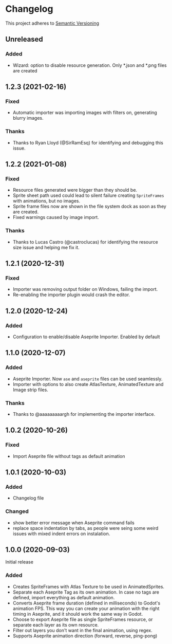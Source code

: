 # Changelog

This project adheres to [Semantic Versioning](https://semver.org/spec/v2.0.0.html)

## Unreleased

### Added
- Wizard: option to disable resource generation. Only *.json and *.png files are created


## 1.2.3 (2021-02-16)

### Fixed

- Automatic importer was importing images with filters on, generating blurry images.

### Thanks

- Thanks to Ryan Lloyd (@SirRamEsq) for identifying and debugging this issue.

## 1.2.2 (2021-01-08)

### Fixed

- Resource files generated were bigger than they should be.
- Sprite sheet path used could lead to silent failure creating `SpriteFrames` with animations, but no images.
- Sprite frame files now are shown in the file system dock as soon as they are created.
- Fixed warnings caused by image import.

### Thanks

- Thanks to Lucas Castro (@castroclucas) for identifying the resource size issue and helping me fix it.

## 1.2.1 (2020-12-31)

### Fixed

- Importer was removing output folder on Windows, failing the import.
- Re-enabling the importer plugin would crash the editor.

## 1.2.0 (2020-12-24)

### Added

- Configuration to enable/disable Aseprite Importer. Enabled by default

## 1.1.0 (2020-12-07)

### Added

- Aseprite Importer. Now `ase` and `aseprite` files can be used seamlessly.
- Importer with options to also create AtlasTexture, AnimatedTexture and Image strip files.

### Thanks

- Thanks to @aaaaaaaaargh for implementing the importer interface.

## 1.0.2 (2020-10-26)

### Fixed

- Import Aseprite file without tags as default animation

## 1.0.1 (2020-10-03)

### Added

- Changelog file

### Changed

- show better error message when Aseprite command fails
- replace space indentation by tabs, as people were seing some weird issues with mixed indent errors on instalation.

## 1.0.0 (2020-09-03)

Initial release

### Added

- Creates SpriteFrames with Atlas Texture to be used in AnimatedSprites.
- Separate each Aseprite Tag as its own animation. In case no tags are defined, import everything as default animation.
- Converts Aseprite frame duration (defined in milliseconds) to Godot's animation FPS. This way you can create your animation with the right timing in Aseprite, and it should work the same way in Godot.
- Choose to export Aseprite file as single SpriteFrames resource, or separate each layer as its own resource.
- Filter out layers you don't want in the final animation, using regex.
- Supports Aseprite animation direction (forward, reverse, ping-pong)
